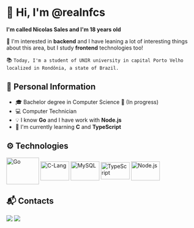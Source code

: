 # 👋 Hi, I'm @realnfcs

**I'm called Nicolas Sales and I'm 18 years old**

👀 I'm interested in **backend** and I have leaning a lot of interesting things about this area, but I study **frontend** technologies too!

📚 `Today, I'm a student of UNIR university in capital Porto Velho localized in Rondônia, a state of Brazil.`

## 💬 Personal Information
- 🎓 Bachelor degree in Computer Science 🔄 (In progress)
- 💻 Computer Technician
- 💡 I know **Go** and I have work with **Node.js**
- 🌱 I'm currently learning **C** and **TypeScript** 

## ⚙️ Technologies
<p align="left">
  <img align="center" height=70em width=85em alt="Go" src="https://cdn.jsdelivr.net/gh/devicons/devicon/icons/go/go-original-wordmark.svg" />
  <img align="center" height=50em width=75em alt="C-Lang" src="https://cdn.jsdelivr.net/gh/devicons/devicon/icons/c/c-original.svg" />
  <img align="center" height=50em width=75em alt="MySQL" src="https://cdn.jsdelivr.net/gh/devicons/devicon/icons/mysql/mysql-original.svg" />
  <img align="center" height=45em width=75em alt="TypeScript" src="https://cdn.jsdelivr.net/gh/devicons/devicon/icons/typescript/typescript-original.svg" />
  <img align="center" height=50em width=75em alt="Node.js" src="https://cdn.jsdelivr.net/gh/devicons/devicon/icons/nodejs/nodejs-original.svg" />
</p>

## 📬 Contacts
<a href="mailto:nicolas.cavalcante.dev@gmail.com" target="_blank"><img src="https://img.shields.io/badge/Gmail-D14836?style=for-the-badge&logo=gmail&logoColor=white" target="_blank"></a>
<a href="https://www.linkedin.com/in/nicolas-sales-88b084256/" target="_blank"><img src="https://img.shields.io/badge/LinkedIn-0077B5?style=for-the-badge&logo=linkedin&logoColor=white" target="_blank"></a>
